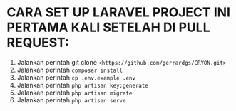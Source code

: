 # CARA SET UP LARAVEL PROJECT INI PERTAMA KALI SETELAH DI PULL REQUEST:

1. Jalankan perintah git clone `<https://github.com/gerrardgs/CRYON.git>`
2. Jalankan perintah `composer install`
3. Jalankan perintah `cp .env.example .env`
4. Jalankan perintah `php artisan key:generate`
5. Jalankan perintah `php artisan migrate`
6. Jalankan perintah `php artisan serve`
